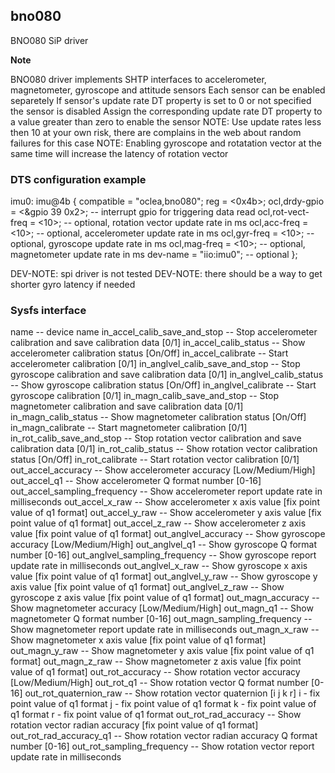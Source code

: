 ## bno080
BNO080 SiP driver

**Note**

BNO080 driver implements SHTP interfaces to accelerometer, magnetometer, gyroscope and attitude sensors
Each sensor can be enabled separetely
If sensor's update rate DT property is set to 0 or not specified the sensor is disabled
Assign the corresponding update rate DT property to a value greater than zero to enable the sensor
NOTE: Use update rates less then 10 at your own risk, there are complains in the web about random failures for this case
NOTE: Enabling gyroscope and rotatation vector at the same time will increase the latency of rotation vector

### DTS configuration example

imu0: imu@4b {
    compatible = "oclea,bno080";
    reg = <0x4b>;
    ocl,drdy-gpio = <&gpio 39 0x2>; -- interrupt gpio for triggering data read
    ocl,rot-vect-freq = <10>; -- optional, rotation vector update rate in ms
    ocl,acc-freq = <10>; -- optional, accelerometer update rate in ms
    ocl,gyr-freq = <10>; -- optional, gyroscope update rate in ms
    ocl,mag-freq = <10>; -- optional, magnetometer update rate in ms
    dev-name = "iio:imu0"; -- optional
};

DEV-NOTE: spi driver is not tested
DEV-NOTE: there should be a way to get shorter gyro latency if needed

### Sysfs interface

name -- device name
in_accel_calib_save_and_stop -- Stop accelerometer calibration and save calibration data [0/1]
in_accel_calib_status -- Show accelerometer calibration status [On/Off]
in_accel_calibrate -- Start accelerometer calibration [0/1]
in_anglvel_calib_save_and_stop -- Stop gyroscope calibration and save calibration data [0/1]
in_anglvel_calib_status -- Show gyroscope calibration status [On/Off]
in_anglvel_calibrate -- Start gyroscope calibration [0/1]
in_magn_calib_save_and_stop -- Stop magnetometer calibration and save calibration data [0/1]
in_magn_calib_status -- Show magnetometer calibration status [On/Off]
in_magn_calibrate -- Start magnetometer calibration [0/1]
in_rot_calib_save_and_stop -- Stop rotation vector calibration and save calibration data [0/1]
in_rot_calib_status -- Show rotation vector calibration status [On/Off]
in_rot_calibrate -- Start rotation vector calibration [0/1]
out_accel_accuracy -- Show accelerometer accuracy [Low/Medium/High]
out_accel_q1 -- Show accelerometer Q format number [0-16]
out_accel_sampling_frequency -- Show accelerometer report update rate in milliseconds
out_accel_x_raw -- Show accelerometer x axis value [fix point value of q1 format]
out_accel_y_raw -- Show accelerometer y axis value [fix point value of q1 format]
out_accel_z_raw -- Show accelerometer z axis value [fix point value of q1 format]
out_anglvel_accuracy -- Show gyroscope accuracy [Low/Medium/High]
out_anglvel_q1 -- Show gyroscope Q format number [0-16]
out_anglvel_sampling_frequency -- Show gyroscope report update rate in milliseconds
out_anglvel_x_raw -- Show gyroscope x axis value [fix point value of q1 format]
out_anglvel_y_raw -- Show gyroscope y axis value [fix point value of q1 format]
out_anglvel_z_raw -- Show gyroscope z axis value [fix point value of q1 format]
out_magn_accuracy -- Show magnetometer accuracy [Low/Medium/High]
out_magn_q1 -- Show magnetometer Q format number [0-16]
out_magn_sampling_frequency -- Show magnetometer report update rate in milliseconds
out_magn_x_raw -- Show magnetometer x axis value [fix point value of q1 format]
out_magn_y_raw -- Show magnetometer y axis value [fix point value of q1 format]
out_magn_z_raw -- Show magnetometer z axis value [fix point value of q1 format]
out_rot_accuracy -- Show rotation vector accuracy [Low/Medium/High]
out_rot_q1 -- Show rotation vector Q format number [0-16]
out_rot_quaternion_raw -- Show rotation vector quaternion [i j k r]
    i - fix point value of q1 format
    j - fix point value of q1 format
    k - fix point value of q1 format
    r - fix point value of q1 format
out_rot_rad_accuracy -- Show rotation vector radian accuracy [fix point value of q1 format]
out_rot_rad_accuracy_q1 -- Show rotation vector radian accuracy Q format number [0-16]
out_rot_sampling_frequency -- Show rotation vector report update rate in milliseconds
